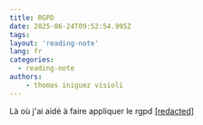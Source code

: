 ```yaml
---
title: RGPD
date: 2025-06-24T09:52:54.995Z
tags:
layout: 'reading-note'
lang: fr
categories: 
  - reading-note
authors:
    - thomas iniguez visioli
---
```

Là où j'ai aidé à faire appliquer le rgpd 
<a href="https://france-nuit.github.io/article/">[redacted]</a> 
